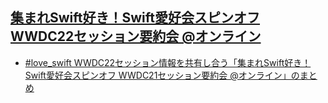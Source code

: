 ## [集まれSwift好き！Swift愛好会スピンオフ WWDC22セッション要約会 @オンライン](https://love-swift.connpass.com/event/247317/)

- [\#love\_swift WWDC22セッション情報を共有し合う「集まれSwift好き！Swift愛好会スピンオフ WWDC21セッション要約会 @オンライン」のまとめ](https://blog.mogmet.com/love-swift-wwdc22/)
